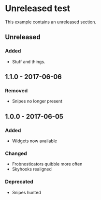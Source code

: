# Unreleased test

This example contains an unreleased section.

## Unreleased

### Added

* Stuff and things.

## 1.1.0 - 2017-06-06

### Removed

* Snipes no longer present

## 1.0.0 - 2017-06-05

### Added

* Widgets now available

### Changed

* Frobnosticators quibble more often
* Skyhooks realigned

### Deprecated

* Snipes hunted
